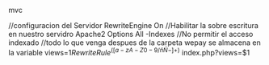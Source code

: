 mvc

//configuracion del Servidor
RewriteEngine On //Habilitar la sobre escritura en nuestro servidro Apache2
Options All -Indexes //No permitir el acceso indexado
//todo lo que venga despues de la carpeta wepay se almacena en la variable views=$1
RewriteRule ^([a-zA-Z0-9/ñÑ-]+)$ index.php?views=$1 
